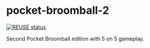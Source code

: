 # pocket-broomball-2

[![REUSE status](https://api.reuse.software/badge/github.com/dulvui/pocket-broomball-2)](https://api.reuse.software/info/github.com/dulvui/pocket-broomball-2)

Second Pocket Broomball edition with 5 on 5 gameplay.
